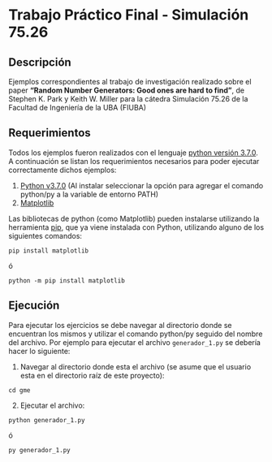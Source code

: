 # Trabajo Práctico Final - Simulación 75.26
## Descripción
Ejemplos correspondientes al trabajo de investigación realizado sobre el paper **“Random Number Generators: Good ones are hard to find”**, de Stephen K. Park y Keith W. Miller para la cátedra Simulación 75.26 de la Facultad de Ingeniería de la UBA (FIUBA)

## Requerimientos
Todos los ejemplos fueron realizados con el lenguaje [python versión 3.7.0](https://www.python.org/downloads/). A continuación se listan los requerimientos necesarios para poder ejecutar correctamente dichos ejemplos:

1. [Python v3.7.0](https://www.python.org/downloads/) (Al instalar seleccionar la opción para agregar el comando python/py a la variable de entorno PATH)
2. [Matplotlib](https://matplotlib.org/faq/installing_faq.html)

Las bibliotecas de python (como Matplotlib) pueden instalarse utilizando la herramienta [pip](https://pip.pypa.io/en/stable/installing/), que ya viene instalada con Python, utilizando alguno de los siguientes comandos:
```
pip install matplotlib
```
ó
```
python -m pip install matplotlib
```

## Ejecución
Para ejecutar los ejercicios se debe navegar al directorio donde se encuentran los mismos y utilizar el comando python/py seguido del nombre del archivo. Por ejemplo para ejecutar el archivo `generador_1.py` se debería hacer lo siguiente:
1. Navegar al directorio donde esta el archivo (se asume que el usuario esta en el directorio raíz de este proyecto):
```
cd gme
```
2. Ejecutar el archivo:
```
python generador_1.py
```
ó
```
py generador_1.py
```
